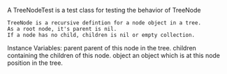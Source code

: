 A TreeNodeTest is a test class for testing the behavior of TreeNode

	TreeNode is a recursive defintion for a node object in a tree.
	As a root node, it's parent is nil.
	If a node has no child, children is nil or empty collection.
		
Instance Variables:
	parent	<TreeNode>  parent of this node in the tree.
	children	<OrderedCollection>   containing the children of this node.
	object	<Object>  an object which is at this node position in the tree.